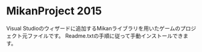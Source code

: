MikanProject 2015
====

Visual Studioのウィザードに追加するMikanライブラリを用いたゲームのプロジェクト元ファイルです。
Readme.txtの手順に従って手動インストールできます。
